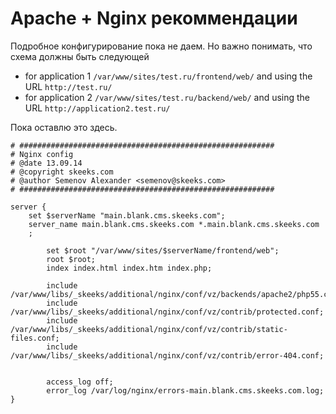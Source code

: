 Apache + Nginx рекоммендации
============================

Подробное конфигурирование пока не даем. Но важно понимать, что схема должны быть следующей

- for application 1 `/var/www/sites/test.ru/frontend/web/` and using the URL `http://test.ru/`
- for application 2 `/var/www/sites/test.ru/backend/web/` and using the URL `http://application2.test.ru/`

Пока оставлю это здесь.

```
# #########################################################
# Nginx config
# @date 13.09.14
# @copyright skeeks.com
# @author Semenov Alexander <semenov@skeeks.com>
# #########################################################

server {
    set $serverName "main.blank.cms.skeeks.com";
    server_name main.blank.cms.skeeks.com *.main.blank.cms.skeeks.com
    ;

        set $root "/var/www/sites/$serverName/frontend/web";
        root $root;
        index index.html index.htm index.php;

        include /var/www/libs/_skeeks/additional/nginx/conf/vz/backends/apache2/php55.conf;
        include /var/www/libs/_skeeks/additional/nginx/conf/vz/contrib/protected.conf;
        include /var/www/libs/_skeeks/additional/nginx/conf/vz/contrib/static-files.conf;
        include /var/www/libs/_skeeks/additional/nginx/conf/vz/contrib/error-404.conf;


        access_log off;
        error_log /var/log/nginx/errors-main.blank.cms.skeeks.com.log;
}

```